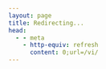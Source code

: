 ```yaml
---
layout: page
title: Redirecting...
head:
  - - meta
    - http-equiv: refresh
      content: 0;url=/vi/
---
```


<p style="text-align: center; margin-top: 2rem;">
  
</p>
